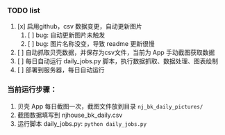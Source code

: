 ### TODO list
1. [x] 启用github，csv 数据变更，自动更新图片
   1. [ ] bug: 自动更新图片未触发
   2. [ ] bug: 图片名称没变，导致 readme 更新很慢
2. [ ] 自动抓取贝壳数据，并保存为csv文件，当前为 App 手动截图获取数据
3. [ ] 每日自动运行 daily_jobs.py 脚本，执行数据抓取、数据处理、图表绘制
4. [ ] 部署到服务器，每日自动运行

### 当前运行步骤：
1. 贝壳 App 每日截图一次，截图文件放到目录 `nj_bk_daily_pictures/`
1. 截图数据填写到 njhouse_bk_daily.csv
1. 运行脚本 daily_jobs.py: `python daily_jobs.py`
